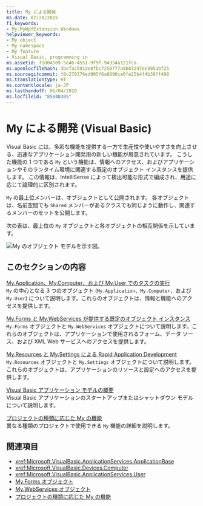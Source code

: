 ```yaml
---
title: My による開発
ms.date: 07/20/2015
f1_keywords:
- My.MyWpfExtension.Windows
helpviewer_keywords:
- My object
- My namespace
- My feature
- Visual Basic, programming in
ms.assetid: f1d04509-5e46-4551-9f9f-94334a121fca
ms.openlocfilehash: 3befac591de8fbc7250777a8b87247ee395abf25
ms.sourcegitcommit: f8c270376ed905f6a8896ce0fe25b4f4b38ff498
ms.translationtype: HT
ms.contentlocale: ja-JP
ms.lasthandoff: 06/04/2020
ms.locfileid: "85840385"
---
```

# <a name="development-with-my-visual-basic"></a>My による開発 (Visual Basic)

Visual Basic には、多彩な機能を提供する一方で生産性や使いやすさを向上させる、迅速なアプリケーション開発用の新しい機能が用意されています。 こうした機能の 1 つである `My` という機能は、情報へのアクセス、およびアプリケーションやそのランタイム環境に関連する既定のオブジェクト インスタンスを提供します。 この情報は、IntelliSense によって検出可能な形式で編成され、用途に応じて論理的に区別されます。  
  
 `My` の最上位メンバーは、オブジェクトとして公開されます。 各オブジェクトは、名前空間でも `Shared` メンバーがあるクラスでも同じように動作し、関連するメンバーのセットを公開します。  
  
 次の表は、最上位の `My` オブジェクトと各オブジェクトの相互関係を示しています。  
  
 ![My のオブジェクト モデルを示す図。](./media/index/my-object-model-relationships.gif)  
  
## <a name="in-this-section"></a>このセクションの内容  

 [My.Application、My.Computer、および My.User でのタスクの実行](performing-tasks-with-my-application-my-computer-and-my-user.md)  
 `My` の中心となる 3 つのオブジェクト (`My.Application`、`My.Computer`、および `My.User`) について説明します。これらのオブジェクトは、情報と機能へのアクセスを提供します。  
  
 [My.Forms と My.WebServices が提供する既定のオブジェクト インスタンス](default-object-instances-provided-by-my-forms-and-my-webservices.md)  
 `My.Forms` オブジェクトと `My.WebServices` オブジェクトについて説明します。これらのオブジェクトは、アプリケーションで使用されるフォーム、データ ソース、および XML Web サービスへのアクセスを提供します。  
  
 [My.Resources と My.Settings による Rapid Application Development](rapid-application-development-with-my-resources-and-my-settings.md)  
 `My.Resources` オブジェクトと `My.Settings` オブジェクトについて説明します。これらのオブジェクトは、アプリケーションのリソースと設定へのアクセスを提供します。  
  
 [Visual Basic アプリケーション モデルの概要](overview-of-the-visual-basic-application-model.md)  
 Visual Basic アプリケーションのスタートアップまたはシャットダウン モデルについて説明します。  
  
 [プロジェクトの種類に応じた My の機能](how-my-depends-on-project-type.md)  
 異なる種類のプロジェクトで使用できる `My` 機能の詳細を説明します。  
  
## <a name="see-also"></a>関連項目

- <xref:Microsoft.VisualBasic.ApplicationServices.ApplicationBase>
- <xref:Microsoft.VisualBasic.Devices.Computer>
- <xref:Microsoft.VisualBasic.ApplicationServices.User>
- [My.Forms オブジェクト](../../language-reference/objects/my-forms-object.md)
- [My.WebServices オブジェクト](../../language-reference/objects/my-webservices-object.md)
- [プロジェクトの種類に応じた My の機能](how-my-depends-on-project-type.md)
